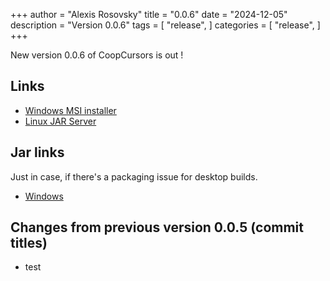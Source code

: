 +++
author = "Alexis Rosovsky"
title = "0.0.6"
date = "2024-12-05"
description = "Version 0.0.6"
tags = [
    "release",
]
categories = [
    "release",
]
+++

New version 0.0.6 of CoopCursors is out !

## Links

* [Windows MSI installer](https://storage.googleapis.com/coopcursors/windows/msi/CoopCursors-0.0.6.msi)
* [Linux JAR Server](https://storage.googleapis.com/coopcursors/linux/uberJar/CoopCursors-server-0.0.6-linux-amd64.jar)

## Jar links

Just in case, if there's a packaging issue for desktop builds.

* [Windows](https://storage.googleapis.com/coopcursors/windows/uberJar/CoopCursors-windows-x64-1.0.0.jar)


## Changes from previous version 0.0.5 (commit titles)

- test

